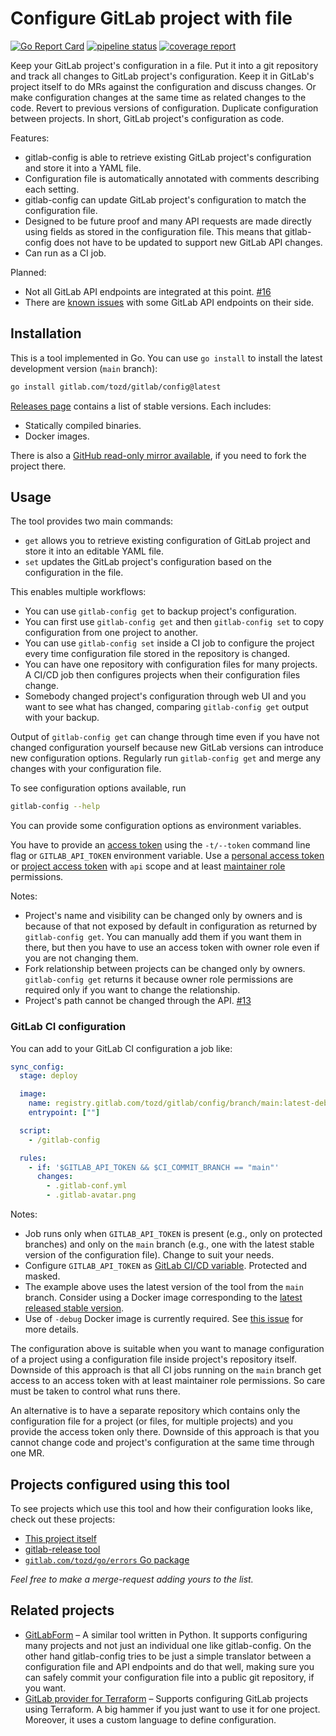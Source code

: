 # Configure GitLab project with file

[![Go Report Card](https://goreportcard.com/badge/gitlab.com/tozd/gitlab/config)](https://goreportcard.com/report/gitlab.com/tozd/gitlab/config)
[![pipeline status](https://gitlab.com/tozd/gitlab/config/badges/main/pipeline.svg?ignore_skipped=true)](https://gitlab.com/tozd/gitlab/config/-/pipelines)
[![coverage report](https://gitlab.com/tozd/gitlab/config/badges/main/coverage.svg)](https://gitlab.com/tozd/gitlab/config/-/graphs/main/charts)

Keep your GitLab project's configuration in a file. Put it into a git repository and track all changes
to GitLab project's configuration. Keep it in GitLab's project itself to do MRs against the configuration
and discuss changes. Or make configuration changes at the same time as
related changes to the code. Revert to previous versions of configuration.
Duplicate configuration between projects.
In short, GitLab project's configuration as code.

Features:

* gitlab-config is able to retrieve existing GitLab project's configuration and store it into a YAML file.
* Configuration file is automatically annotated with comments describing each setting.
* gitlab-config can update GitLab project's configuration to match the configuration file.
* Designed to be future proof and many API requests are made directly using fields as stored in the
  configuration file. This means that gitlab-config does not have to be updated to support new
  GitLab API changes.
* Can run as a CI job.

Planned:

* Not all GitLab API endpoints are integrated at this point.
  [#16](https://gitlab.com/tozd/gitlab/config/-/issues/16)
* There are
  [known issues](https://gitlab.com/tozd/gitlab/config/-/issues?label_name%5B%5D=blocked+on+gitlab)
  with some GitLab API endpoints on their side.

## Installation

This is a tool implemented in Go. You can use `go install` to install the latest development version (`main` branch):

```sh
go install gitlab.com/tozd/gitlab/config@latest
```

[Releases page](https://gitlab.com/tozd/gitlab/config/-/releases)
contains a list of stable versions. Each includes:

* Statically compiled binaries.
* Docker images.

There is also a [GitHub read-only mirror available](https://github.com/tozd/gitlab-config),
if you need to fork the project there.

## Usage

The tool provides two main commands:

* `get` allows you to retrieve existing configuration of GitLab project and
  store it into an editable YAML file.
* `set` updates the GitLab project's configuration based on the configuration
  in the file.

This enables multiple workflows:

* You can use `gitlab-config get` to backup project's configuration.
* You can first use `gitlab-config get` and then `gitlab-config set` to
  copy configuration from one project to another.
* You can use `gitlab-config set` inside a CI job to configure the project
  every time configuration file stored in the repository is changed.
* You can have one repository with configuration files for many projects.
  A CI/CD job then configures projects when their configuration files change.
* Somebody changed project's configuration through web UI and you want to see
  what has changed, comparing `gitlab-config get` output with your backup.

Output of `gitlab-config get` can change through time even if you have not
changed configuration yourself because new GitLab versions can introduce
new configuration options. Regularly run `gitlab-config get` and merge
any changes with your configuration file.

To see configuration options available, run

```sh
gitlab-config --help
```

You can provide some configuration options as environment variables.

You have to provide an [access token](https://docs.gitlab.com/ee/api/index.html#personalproject-access-tokens)
using the `-t/--token` command line flag or `GITLAB_API_TOKEN` environment variable.
Use a [personal access token](https://docs.gitlab.com/ee/user/profile/personal_access_tokens.html)
or [project access token](https://docs.gitlab.com/ee/user/project/settings/project_access_tokens.html) with `api` scope
and at least [maintainer role](https://docs.gitlab.com/ee/user/permissions.html) permissions.

Notes:

* Project's name and visibility can be changed only by owners and is because of that
  not exposed by default in configuration as returned by `gitlab-config get`. You can
  manually add them if you want them in there, but then you have to use an access token
  with owner role even if you are not changing them.
* Fork relationship between projects can be changed only by owners. `gitlab-config get`
  returns it because owner role permissions are required only if you want to change the relationship.
* Project's path cannot be changed through the API. [#13](https://gitlab.com/tozd/gitlab/config/-/issues/13)

### GitLab CI configuration

You can add to your GitLab CI configuration a job like:

```yaml
sync_config:
  stage: deploy

  image:
    name: registry.gitlab.com/tozd/gitlab/config/branch/main:latest-debug
    entrypoint: [""]

  script:
    - /gitlab-config

  rules:
    - if: '$GITLAB_API_TOKEN && $CI_COMMIT_BRANCH == "main"'
      changes:
        - .gitlab-conf.yml
        - .gitlab-avatar.png
```

Notes:

* Job runs only when `GITLAB_API_TOKEN` is present (e.g., only on protected branches)
  and only on the `main` branch (e.g., one with the latest stable version of the configuration file).
  Change to suit your needs.
* Configure `GITLAB_API_TOKEN` as [GitLab CI/CD variable](https://docs.gitlab.com/ee/ci/variables/index.html).
  Protected and masked.
* The example above uses the latest version of the tool from the `main` branch.
  Consider using a Docker image corresponding to the
  [latest released stable version](https://gitlab.com/tozd/gitlab/config/-/releases).
* Use of `-debug` Docker image is currently required.
  See [this issue](https://gitlab.com/tozd/gitlab/config/-/issues/12) for more details.

The configuration above is suitable when you want to manage configuration of a project
using a configuration file inside project's repository itself.
Downside of this approach is that all CI jobs running on the `main` branch get access to an
access token with at least maintainer role permissions. So care must be taken to control
what runs there.

An alternative is to have a separate repository which contains only the configuration
file for a project (or files, for multiple projects) and you provide the access token only there.
Downside of this approach is that you cannot change code and project's configuration at the same
time through one MR.

## Projects configured using this tool

To see projects which use this tool and how their configuration looks like,
check out these projects:

* [This project itself](https://gitlab.com/tozd/gitlab/config/-/blob/main/.gitlab-conf.yml)
* [gitlab-release tool](https://gitlab.com/tozd/gitlab/release/-/blob/main/.gitlab-conf.yml)
* [`gitlab.com/tozd/go/errors` Go package](https://gitlab.com/tozd/go/errors/-/blob/main/.gitlab-conf.yml)

_Feel free to make a merge-request adding yours to the list._

## Related projects

* [GitLabForm](https://github.com/gdubicki/gitlabform) – A similar tool written in Python.
  It supports configuring many projects and not just an individual one like gitlab-config.
  On the other hand gitlab-config tries to be just a simple
  translator between a configuration file and API endpoints and do that well,
  making sure you can safely commit your configuration file into a public git
  repository, if you want.
* [GitLab provider for Terraform](https://registry.terraform.io/providers/gitlabhq/gitlab/latest/docs) –
  Supports configuring GitLab projects using Terraform.
  A big hammer if you just want to use it for one project. Moreover, it
  uses a custom language to define configuration.
